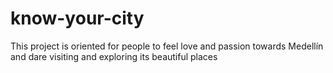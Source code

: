 # know-your-city
This project is oriented for people to feel love and passion towards Medellín and dare visiting and exploring its beautiful places
